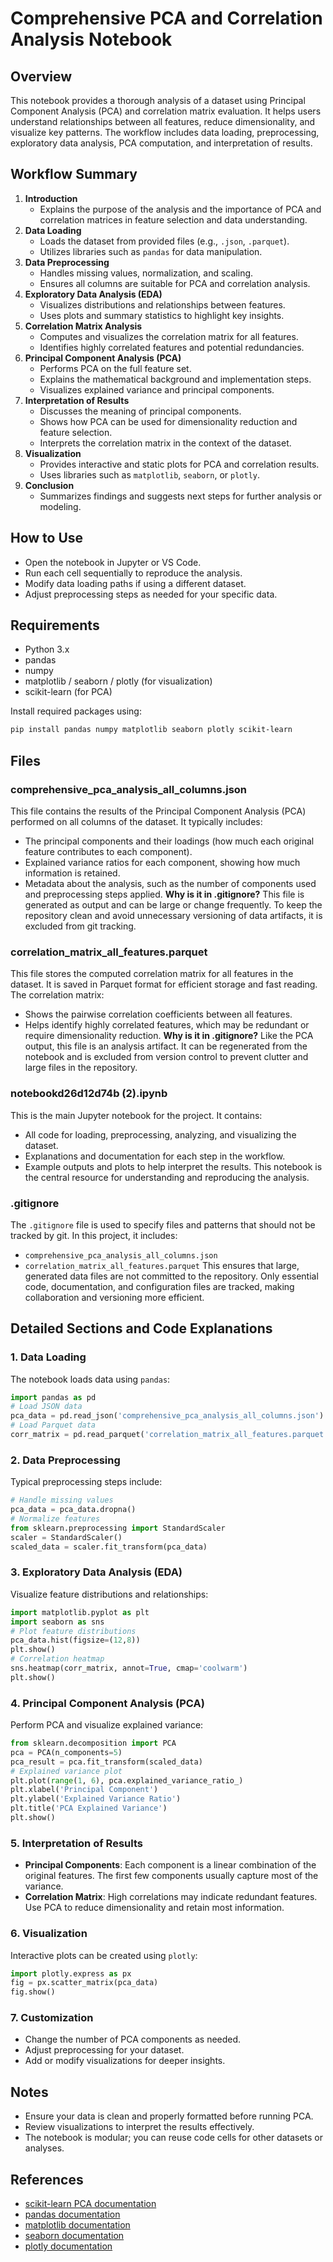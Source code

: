 
# Comprehensive PCA and Correlation Analysis Notebook

## Overview

This notebook provides a thorough analysis of a dataset using Principal Component Analysis (PCA) and correlation matrix evaluation. It helps users understand relationships between all features, reduce dimensionality, and visualize key patterns. The workflow includes data loading, preprocessing, exploratory data analysis, PCA computation, and interpretation of results.

## Workflow Summary

1. **Introduction**
   - Explains the purpose of the analysis and the importance of PCA and correlation matrices in feature selection and data understanding.
2. **Data Loading**
   - Loads the dataset from provided files (e.g., `.json`, `.parquet`).
   - Utilizes libraries such as `pandas` for data manipulation.
3. **Data Preprocessing**
   - Handles missing values, normalization, and scaling.
   - Ensures all columns are suitable for PCA and correlation analysis.
4. **Exploratory Data Analysis (EDA)**
   - Visualizes distributions and relationships between features.
   - Uses plots and summary statistics to highlight key insights.
5. **Correlation Matrix Analysis**
   - Computes and visualizes the correlation matrix for all features.
   - Identifies highly correlated features and potential redundancies.
6. **Principal Component Analysis (PCA)**
   - Performs PCA on the full feature set.
   - Explains the mathematical background and implementation steps.
   - Visualizes explained variance and principal components.
7. **Interpretation of Results**
   - Discusses the meaning of principal components.
   - Shows how PCA can be used for dimensionality reduction and feature selection.
   - Interprets the correlation matrix in the context of the dataset.
8. **Visualization**
   - Provides interactive and static plots for PCA and correlation results.
   - Uses libraries such as `matplotlib`, `seaborn`, or `plotly`.
9. **Conclusion**
   - Summarizes findings and suggests next steps for further analysis or modeling.

## How to Use

- Open the notebook in Jupyter or VS Code.
- Run each cell sequentially to reproduce the analysis.
- Modify data loading paths if using a different dataset.
- Adjust preprocessing steps as needed for your specific data.

## Requirements

- Python 3.x
- pandas
- numpy
- matplotlib / seaborn / plotly (for visualization)
- scikit-learn (for PCA)

Install required packages using:

```powershell
pip install pandas numpy matplotlib seaborn plotly scikit-learn
```

## Files


### comprehensive_pca_analysis_all_columns.json
This file contains the results of the Principal Component Analysis (PCA) performed on all columns of the dataset. It typically includes:
- The principal components and their loadings (how much each original feature contributes to each component).
- Explained variance ratios for each component, showing how much information is retained.
- Metadata about the analysis, such as the number of components used and preprocessing steps applied.
**Why is it in .gitignore?**
This file is generated as output and can be large or change frequently. To keep the repository clean and avoid unnecessary versioning of data artifacts, it is excluded from git tracking.

### correlation_matrix_all_features.parquet
This file stores the computed correlation matrix for all features in the dataset. It is saved in Parquet format for efficient storage and fast reading. The correlation matrix:
- Shows the pairwise correlation coefficients between all features.
- Helps identify highly correlated features, which may be redundant or require dimensionality reduction.
**Why is it in .gitignore?**
Like the PCA output, this file is an analysis artifact. It can be regenerated from the notebook and is excluded from version control to prevent clutter and large files in the repository.

### notebookd26d12d74b (2).ipynb
This is the main Jupyter notebook for the project. It contains:
- All code for loading, preprocessing, analyzing, and visualizing the dataset.
- Explanations and documentation for each step in the workflow.
- Example outputs and plots to help interpret the results.
This notebook is the central resource for understanding and reproducing the analysis.

### .gitignore
The `.gitignore` file is used to specify files and patterns that should not be tracked by git. In this project, it includes:
- `comprehensive_pca_analysis_all_columns.json`
- `correlation_matrix_all_features.parquet`
This ensures that large, generated data files are not committed to the repository. Only essential code, documentation, and configuration files are tracked, making collaboration and versioning more efficient.

## Detailed Sections and Code Explanations

### 1. Data Loading

The notebook loads data using `pandas`:

```python
import pandas as pd
# Load JSON data
pca_data = pd.read_json('comprehensive_pca_analysis_all_columns.json')
# Load Parquet data
corr_matrix = pd.read_parquet('correlation_matrix_all_features.parquet')
```

### 2. Data Preprocessing

Typical preprocessing steps include:

```python
# Handle missing values
pca_data = pca_data.dropna()
# Normalize features
from sklearn.preprocessing import StandardScaler
scaler = StandardScaler()
scaled_data = scaler.fit_transform(pca_data)
```

### 3. Exploratory Data Analysis (EDA)

Visualize feature distributions and relationships:

```python
import matplotlib.pyplot as plt
import seaborn as sns
# Plot feature distributions
pca_data.hist(figsize=(12,8))
plt.show()
# Correlation heatmap
sns.heatmap(corr_matrix, annot=True, cmap='coolwarm')
plt.show()
```

### 4. Principal Component Analysis (PCA)

Perform PCA and visualize explained variance:

```python
from sklearn.decomposition import PCA
pca = PCA(n_components=5)
pca_result = pca.fit_transform(scaled_data)
# Explained variance plot
plt.plot(range(1, 6), pca.explained_variance_ratio_)
plt.xlabel('Principal Component')
plt.ylabel('Explained Variance Ratio')
plt.title('PCA Explained Variance')
plt.show()
```

### 5. Interpretation of Results

- **Principal Components**: Each component is a linear combination of the original features. The first few components usually capture most of the variance.
- **Correlation Matrix**: High correlations may indicate redundant features. Use PCA to reduce dimensionality and retain most information.

### 6. Visualization

Interactive plots can be created using `plotly`:

```python
import plotly.express as px
fig = px.scatter_matrix(pca_data)
fig.show()
```

### 7. Customization

- Change the number of PCA components as needed.
- Adjust preprocessing for your dataset.
- Add or modify visualizations for deeper insights.

## Notes

- Ensure your data is clean and properly formatted before running PCA.
- Review visualizations to interpret the results effectively.
- The notebook is modular; you can reuse code cells for other datasets or analyses.

## References

- [scikit-learn PCA documentation](https://scikit-learn.org/stable/modules/generated/sklearn.decomposition.PCA.html)
- [pandas documentation](https://pandas.pydata.org/)
- [matplotlib documentation](https://matplotlib.org/)
- [seaborn documentation](https://seaborn.pydata.org/)
- [plotly documentation](https://plotly.com/python/)
